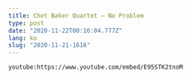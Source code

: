 ```yaml
---
title: Chet Baker Quartet ‎– No Problem
type: post
date: "2020-11-22T00:16:04.777Z"
lang: ko
slug: "2020-11-21-1616"
---
```


`youtube:https://www.youtube.com/embed/E95STK2tnoM`
